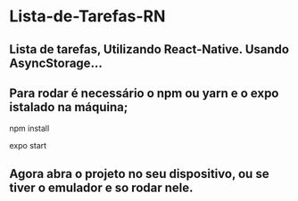 # Lista-de-Tarefas-RN
## Lista de tarefas, Utilizando React-Native. Usando AsyncStorage...

## Para rodar é necessário o npm ou yarn e o expo istalado na máquina;
npm install <br>

expo start

## Agora abra o projeto no seu dispositivo, ou se tiver o emulador e so rodar nele.
